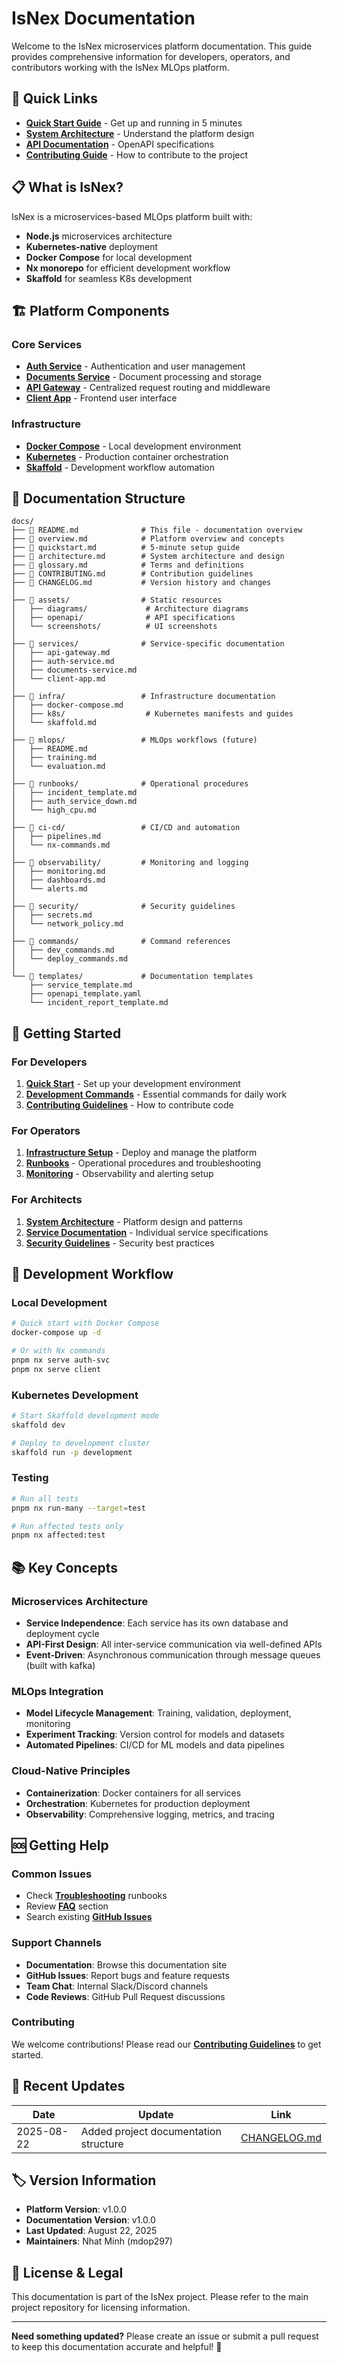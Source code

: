 # IsNex Documentation

Welcome to the IsNex microservices platform documentation. This guide provides comprehensive information for developers, operators, and contributors working with the IsNex MLOps platform.

## 🚀 Quick Links

- **[Quick Start Guide](quickstart.md)** - Get up and running in 5 minutes
- **[System Architecture](architecture.md)** - Understand the platform design
- **[API Documentation](assets/openapi/)** - OpenAPI specifications
- **[Contributing Guide](CONTRIBUTING.md)** - How to contribute to the project

## 📋 What is IsNex?

IsNex is a microservices-based MLOps platform built with:

- **Node.js** microservices architecture
- **Kubernetes-native** deployment
- **Docker Compose** for local development
- **Nx monorepo** for efficient development workflow
- **Skaffold** for seamless K8s development

## 🏗️ Platform Components

### Core Services

- **[Auth Service](services/auth-service.md)** - Authentication and user management
- **[Documents Service](services/documents-service.md)** - Document processing and storage
- **[API Gateway](services/api-gateway.md)** - Centralized request routing and middleware
- **[Client App](services/client-app.md)** - Frontend user interface

### Infrastructure

- **[Docker Compose](infra/docker-compose.md)** - Local development environment
- **[Kubernetes](infra/k8s/)** - Production container orchestration
- **[Skaffold](infra/skaffold.md)** - Development workflow automation

## 📖 Documentation Structure

```
docs/
├── 📄 README.md              # This file - documentation overview
├── 📄 overview.md            # Platform overview and concepts
├── 📄 quickstart.md          # 5-minute setup guide
├── 📄 architecture.md        # System architecture and design
├── 📄 glossary.md            # Terms and definitions
├── 📄 CONTRIBUTING.md        # Contribution guidelines
├── 📄 CHANGELOG.md           # Version history and changes
│
├── 📁 assets/                # Static resources
│   ├── diagrams/             # Architecture diagrams
│   ├── openapi/              # API specifications
│   └── screenshots/          # UI screenshots
│
├── 📁 services/              # Service-specific documentation
│   ├── api-gateway.md
│   ├── auth-service.md
│   ├── documents-service.md
│   └── client-app.md
│
├── 📁 infra/                 # Infrastructure documentation
│   ├── docker-compose.md
│   ├── k8s/                  # Kubernetes manifests and guides
│   └── skaffold.md
│
├── 📁 mlops/                 # MLOps workflows (future)
│   ├── README.md
│   ├── training.md
│   └── evaluation.md
│
├── 📁 runbooks/              # Operational procedures
│   ├── incident_template.md
│   ├── auth_service_down.md
│   └── high_cpu.md
│
├── 📁 ci-cd/                 # CI/CD and automation
│   ├── pipelines.md
│   └── nx-commands.md
│
├── 📁 observability/         # Monitoring and logging
│   ├── monitoring.md
│   ├── dashboards.md
│   └── alerts.md
│
├── 📁 security/              # Security guidelines
│   ├── secrets.md
│   └── network_policy.md
│
├── 📁 commands/              # Command references
│   ├── dev_commands.md
│   └── deploy_commands.md
│
└── 📁 templates/             # Documentation templates
    ├── service_template.md
    ├── openapi_template.yaml
    └── incident_report_template.md
```

## 🎯 Getting Started

### For Developers

1. **[Quick Start](quickstart.md)** - Set up your development environment
2. **[Development Commands](commands/dev_commands.md)** - Essential commands for daily work
3. **[Contributing Guidelines](CONTRIBUTING.md)** - How to contribute code

### For Operators

1. **[Infrastructure Setup](infra/)** - Deploy and manage the platform
2. **[Runbooks](runbooks/)** - Operational procedures and troubleshooting
3. **[Monitoring](observability/)** - Observability and alerting setup

### For Architects

1. **[System Architecture](architecture.md)** - Platform design and patterns
2. **[Service Documentation](services/)** - Individual service specifications
3. **[Security Guidelines](security/)** - Security best practices

## 🔧 Development Workflow

### Local Development

```bash
# Quick start with Docker Compose
docker-compose up -d

# Or with Nx commands
pnpm nx serve auth-svc
pnpm nx serve client
```

### Kubernetes Development

```bash
# Start Skaffold development mode
skaffold dev

# Deploy to development cluster
skaffold run -p development
```

### Testing

```bash
# Run all tests
pnpm nx run-many --target=test

# Run affected tests only
pnpm nx affected:test
```

## 📚 Key Concepts

### Microservices Architecture

- **Service Independence**: Each service has its own database and deployment cycle
- **API-First Design**: All inter-service communication via well-defined APIs
- **Event-Driven**: Asynchronous communication through message queues (built with kafka)

### MLOps Integration

- **Model Lifecycle Management**: Training, validation, deployment, monitoring
- **Experiment Tracking**: Version control for models and datasets
- **Automated Pipelines**: CI/CD for ML models and data pipelines

### Cloud-Native Principles

- **Containerization**: Docker containers for all services
- **Orchestration**: Kubernetes for production deployment
- **Observability**: Comprehensive logging, metrics, and tracing

## 🆘 Getting Help

### Common Issues

- Check **[Troubleshooting](runbooks/)** runbooks
- Review **[FAQ](glossary.md#faq)** section
- Search existing **[GitHub Issues](https://github.com/your-org/isnex/issues)**

### Support Channels

- **Documentation**: Browse this documentation site
- **GitHub Issues**: Report bugs and feature requests
- **Team Chat**: Internal Slack/Discord channels
- **Code Reviews**: GitHub Pull Request discussions

### Contributing

We welcome contributions! Please read our **[Contributing Guidelines](CONTRIBUTING.md)** to get started.

## 📅 Recent Updates

| Date       | Update                                | Link                         |
| ---------- | ------------------------------------- | ---------------------------- |
| 2025-08-22 | Added project documentation structure | [CHANGELOG.md](CHANGELOG.md) |

## 🏷️ Version Information

- **Platform Version**: v1.0.0
- **Documentation Version**: v1.0.0
- **Last Updated**: August 22, 2025
- **Maintainers**: Nhat Minh (mdop297)

## 📄 License & Legal

This documentation is part of the IsNex project. Please refer to the main project repository for licensing information.

---

**Need something updated?** Please create an issue or submit a pull request to keep this documentation accurate and helpful! 🚀
